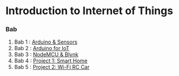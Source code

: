 # Introduction to Internet of Things

### Bab
1. Bab 1 : [Arduino & Sensors](/basic)
2. Bab 2 : [Arduino for IoT](/basic2)
3. Bab 3 : [NodeMCU & Blynk](/basic3)
4. Bab 4 : [Project 1: Smart Home](#)
5. Bab 5 : [Project 2: Wi-Fi RC Car](#)
